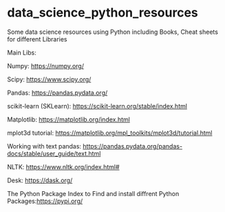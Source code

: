 # data_science_python_resources
Some data science resources using Python including Books, Cheat sheets for different Libraries  

Main Libs: 

Numpy: https://numpy.org/

Scipy: https://www.scipy.org/

Pandas: https://pandas.pydata.org/ 

scikit-learn (SKLearn): https://scikit-learn.org/stable/index.html

Matplotlib: https://matplotlib.org/index.html

mplot3d tutorial: https://matplotlib.org/mpl_toolkits/mplot3d/tutorial.html

Working with text pandas: https://pandas.pydata.org/pandas-docs/stable/user_guide/text.html

NLTK: https://www.nltk.org/index.html#

Desk: https://dask.org/

The Python Package Index to Find and install diffrent Python Packages:https://pypi.org/ 

